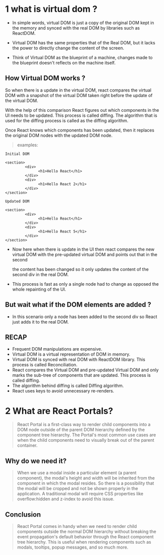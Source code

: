 # 1 what is virtual dom ?

- In simple words, virtual DOM is just a copy of the original DOM kept in the memory and synced with the real DOM by libraries such as ReactDOM.

- Virtual DOM has the same properties that of the Real DOM, but it lacks the power to directly change the content of the screen.

- Think of Virtual DOM as the blueprint of a machine, changes made to the blueprint doesn't reflects on the machine itself.

## How Virtual DOM works ?

So when there is a update in the virtual DOM, react compares the virtual DOM with a snapshot of the virtual DOM taken right before the update of the virtual DOM.

With the help of this comparison React figures out which components in the UI needs to be updated. This process is called diffing. The algorithm that is used for the diffing process is called as the diffing algorithm.

Once React knows which components has been updated, then it replaces the original DOM nodes with the updated DOM node.

> examples:

```Initial DOM```

```
<section>
         <div>
               <h1>Hello React</h1>
         </div>
         <div>
               <h1>Hello React 2</h1>
         </div>
</section>
```

```Updated DOM```

```
<section>
         <div>
               <h1>Hello React</h1>
         </div>
         <div>
               <h1>Hello React 5</h1>
         </div>
</section>
```

- Now here when there is update in the UI then react compares the new virtual DOM with the pre-updated virtual DOM and points out that in the second <div> the content has been changed so it only updates the content of the second div in the real DOM.

- This process is fast as only a single node had to change as opposed the whole repainting of the UI.

## But wait what if the DOM elements are added ?

- In this scenario only a node has been added to the second div so React just adds it to the real DOM.

## RECAP
- Frequent DOM manipulations are expensive.
- Virtual DOM is a virtual representation of DOM in memory.
- Virtual DOM is synced with real DOM with ReactDOM library. This process is called Reconciliation.
- React compares the Virtual DOM and pre-updated Virtual DOM and only marks the sub-tree of components that are updated. This process is called diffing.
- The algorithm behind diffing is called Diffing algorithm.
- React uses keys to avoid unnecessary re-renders.


# 2 What are React Portals?

> React Portal is a first-class way to render child components into a DOM node outside of the parent DOM hierarchy defined by the component tree hierarchy. The Portal's most common use cases are when the child components need to visually break out of the parent container.

## Why do we need it?

> When we use a modal inside a particular element (a parent component), the modal's height and width will be inherited from the component in which the modal resides. So there is a possibility that the modal will be cropped and not be shown properly in the application. A traditional modal will require CSS properties like overflow:hidden and z-index to avoid this issue.

## Conclusion

> React Portal comes in handy when we need to render child components outside the normal DOM hierarchy without breaking the event propagation's default behavior through the React component tree hierarchy. This is useful when rendering components such as modals, tooltips, popup messages, and so much more.